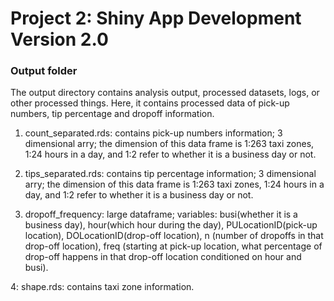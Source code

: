 # Project 2: Shiny App Development Version 2.0

### Output folder

The output directory contains analysis output, processed datasets, logs, or other processed things. Here, it contains processed data of 
pick-up numbers, tip percentage and dropoff information.

1. count_separated.rds: contains pick-up numbers information; 3 dimensional arry; the dimension of this data frame is 1:263 taxi zones, 1:24 hours in a day, and 1:2 refer to whether it is a business day or not. 

2. tips_separated.rds: contains tip percentage information; 3 dimensional arry;  the dimension of this data frame is 1:263 taxi zones, 1:24 hours in a day, and 1:2 refer to whether it is a business day or not. 

3. dropoff_frequency: large dataframe; variables: busi(whether it is a business day), hour(which hour during the day), PULocationID(pick-up location), DOLocationID(drop-off location), n (number of dropoffs in that drop-off location), freq (starting at pick-up location, what percentage of drop-off happens in that drop-off location conditioned on hour and busi).

4: shape.rds: contains taxi zone information. 
